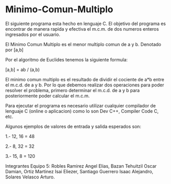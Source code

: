 # Minimo-Comun-Multiplo
El siguiente programa esta hecho en lenguaje C. El objetivo del programa es encontrar de manera rapida y efectiva el m.c.m. de dos numeros enteros ingresados por el usuario.

El Minimo Comun Multiplo es el menor multiplo comun de a y b. Denotado por [a,b] 

Por el algoritmo de Euclides tenemos la siguiente formula:

[a,b] = ab / (a,b) 

El minimo comun multiplo es el resultado de dividir el cociente de a*b entre el m.c.d. de a y b. Por lo que debemos realizar dos operaciones para poder resolver el problema, primero determinar el m.c.d. de a y b para posteriormente poder calcular el m.c.m. 

Para ejecutar el programa es necesario utilizar cualquier compilador de lenguaje C (online o aplicacion) como lo son Dev C++, Compiler Code C, etc.

Algunos ejemplos de valores de entrada y salida esperados son:

1.- 12, 16 = 48

2.- 8, 32 = 32

3.- 15, 8 = 120

Integrantes Equipo 5: Robles Ramirez Angel Elias, Bazan Tehuitzil Oscar Damian, Ortiz Martinez Isai Eliezer, Santiago Guerrero Isaac Alejandro, Solares Velasco Arturo.


     
